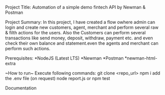 Project Title: Automation of a simple demo fintech API by Newman & Postman

Project Summary: In this project, I have created a flow owhere admin can login and create new customers, agent, merchant and perform several raw & filth actions for the users.
Also the Customers can perform several transactions like send money, deposit, withdraw, payment etc. and even check their own balance and statement.even the agents and merchant 
can perform such actions.



Prerequisites:
*NodeJS (Latest LTS)
*Newman
*Postman
*newman-html-extra


~How to run~
Execute following commands:
git clone <repo_url>
npm i
add the .env file (on request)
node report.js or
npm test



Documentation
